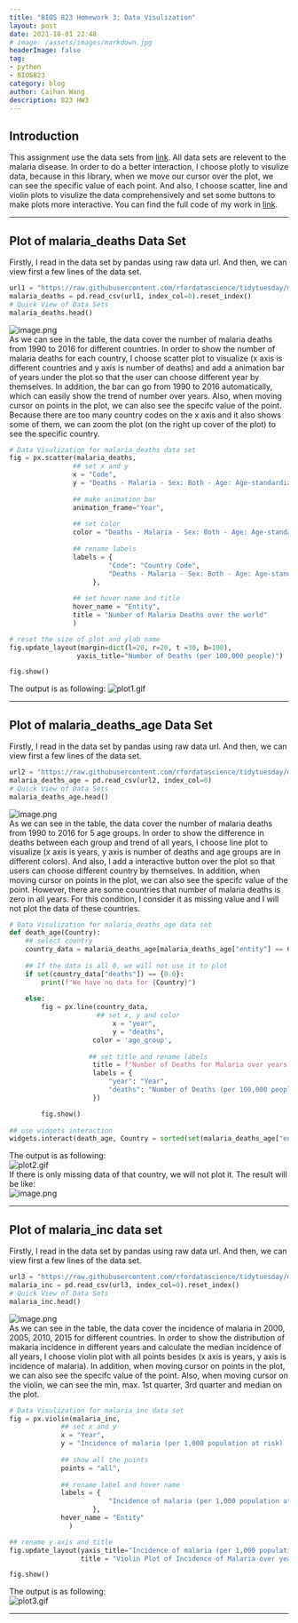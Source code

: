 ```yaml
---
title: "BIOS 823 Homework 3: Data Visulization"
layout: post
date: 2021-10-01 22:48
# image: /assets/images/markdown.jpg
headerImage: false
tag:
- python
- BIOS823
category: blog
author: Caihan Wang
description: 823 HW3
---
```




## Introduction

This assignment use the data sets from [link](https://github.com/rfordatascience/tidytuesday/tree/master/data/2018/2018-11-13). All data sets are relevent to the malaria disease. In order to do a better interaction, I choose plotly to visulize data, because in this library, when we move our cursor over the plot, we can see the specific value of each point. And also, I choose scatter, line and violin plots to visulize the data comprehensively and set some buttons to make plots more interactive. You can find the full code of my work in [link](https://github.com/Caihanwang/BIOS823_Assignments/tree/Assignment-3).  

---

## Plot of malaria_deaths Data Set

Firstly, I read in the data set by pandas using raw data url. And then, we can view first a few lines of the data set.
```python
url1 = "https://raw.githubusercontent.com/rfordatascience/tidytuesday/master/data/2018/2018-11-13/malaria_deaths.csv"
malaria_deaths = pd.read_csv(url1, index_col=0).reset_index()
# Quick View of Data Sets
malaria_deaths.head()
```
![image.png](https://i.loli.net/2021/10/02/QH3T6zGm5RnEAxK.png)  
As we can see in the table, the data cover the number of malaria deaths from 1990 to 2016 for different countries. In order to show the number of malaria deaths for each country, I choose scatter plot to visualize (x axis is different countries and y axis is number of deaths) and add a animation bar of years under the plot so that the user can choose different year by themselves. In addition, the bar can go from 1990 to 2016 automatically, which can easily show the trend of number over years. Also, when moving cursor on points in the plot, we can also see the specifc value of the point. Because there are too many country codes on the x axis and it also shows some of them, we can zoom the plot (on the right up cover of the plot) to see the specific country.
```python
# Data Visulization for malaria_deaths data set
fig = px.scatter(malaria_deaths,
                ## set x and y
                x = "Code",
                y = "Deaths - Malaria - Sex: Both - Age: Age-standardized (Rate) (per 100,000 people)",
                
                ## make animation bar
                animation_frame="Year",
                 
                ## set color
                color = "Deaths - Malaria - Sex: Both - Age: Age-standardized (Rate) (per 100,000 people)",
                 
                ## rename labels
                labels = {
                         "Code": "Country Code",   
                         "Deaths - Malaria - Sex: Both - Age: Age-standardized (Rate) (per 100,000 people)": "Number of Deaths"
                     },
                
                ## set hover name and title
                hover_name = "Entity",
                title = "Number of Malaria Deaths over the world"
                )

# reset the size of plot and ylab name
fig.update_layout(margin=dict(l=20, r=20, t =30, b=100),
                 yaxis_title="Number of Deaths (per 100,000 people)")

fig.show()
```
The output is as following:
![plot1.gif](https://i.loli.net/2021/10/02/HX2Vm9fUkDthNSZ.gif)  


---


## Plot of malaria_deaths_age Data Set
Firstly, I read in the data set by pandas using raw data url. And then, we can view first a few lines of the data set.
```python
url2 = "https://raw.githubusercontent.com/rfordatascience/tidytuesday/master/data/2018/2018-11-13/malaria_deaths_age.csv"
malaria_deaths_age = pd.read_csv(url2, index_col=0)
# Quick View of Data Sets
malaria_deaths_age.head()
```
![image.png](https://i.loli.net/2021/10/02/pTYkIg3jfcONDPn.png)  
As we can see in the table, the data cover the number of malaria deaths from 1990 to 2016 for 5 age groups. In order to show the difference in deaths between each group and trend of all years, I choose line plot to visualize (x axis is years, y axis is number of deaths and age groups are in different colors). And also, I add a interactive button over the plot so that users can choose different country by themselves. In addition, when moving cursor on points in the plot, we can also see the specifc value of the point. However, there are some countries that number of malaria deaths is zero in all years. For this condition, I consider it as missing value and I will not plot the data of these countries.  
```python
# Data Visulization for malaria_deaths_age data set
def death_age(Country):
    ## select country
    country_data = malaria_deaths_age[malaria_deaths_age["entity"] == Country]
    
    ## If the data is all 0, we will not use it to plot
    if set(country_data["deaths"]) == {0.0}:
        print(f"We have no data for {Country}")
        
    else:
        fig = px.line(country_data, 
                      ## set x, y and color
                          x = "year", 
                          y = "deaths",
                     color = 'age_group',
                      
                    ## set title and rename labels
                     title = f"Number of Deaths for Malaria over years by age groups in {Country}",
                     labels = {
                         "year": "Year",
                         "deaths": "Number of Deaths (per 100,000 people)"
                     })

        fig.show()
        
## use widgets interaction       
widgets.interact(death_age, Country = sorted(set(malaria_deaths_age["entity"])))
```  
The output is as following:  
![plot2.gif](https://i.loli.net/2021/10/02/VlGMSoIxD4zbLph.gif)  
If there is only missing data of that country, we will not plot it. The result will be like:  
![image.png](https://i.loli.net/2021/10/02/Ww8lPT4DjbzQYNX.png)  

---

## Plot of malaria_inc data set
Firstly, I read in the data set by pandas using raw data url. And then, we can view first a few lines of the data set.
```python
url3 = "https://raw.githubusercontent.com/rfordatascience/tidytuesday/master/data/2018/2018-11-13/malaria_inc.csv"
malaria_inc = pd.read_csv(url3, index_col=0).reset_index()
# Quick View of Data Sets
malaria_inc.head()
```
![image.png](https://i.loli.net/2021/10/02/Sz7vT3wRldmXBaq.png)  
As we can see in the table, the data cover the incidence of malaria in 2000, 2005, 2010, 2015 for different countries. In order to show the distribution of makaria incidence in different years and calculate the median incidence of all years, I choose violin plot with all points besides (x axis is years, y axis is incidence of malaria). In addition, when moving cursor on points in the plot, we can also see the specifc value of the point. Also, when moving cursor on the violin, we can see the min, max. 1st quarter, 3rd quarter and median on the plot.  
```python
# Data Visulization for malaria_inc data set
fig = px.violin(malaria_inc,
             ## set x and y
             x = "Year",
             y = "Incidence of malaria (per 1,000 population at risk) (per 1,000 population at risk)",
                
             ## show all the points
             points = "all",
                
             ## rename label and hover name
             labels = {
                         "Incidence of malaria (per 1,000 population at risk) (per 1,000 population at risk)": "Incidence"
                     },
             hover_name = "Entity"
               )

## rename y axis and title
fig.update_layout(yaxis_title="Incidence of malaria (per 1,000 population at risk)", 
                  title = "Violin Plot of Incidence of Malaria over years")

fig.show()
```
The output is as following:  
![plot3.gif](https://i.loli.net/2021/10/02/yFcM69BLiC2PU8z.gif)  

---
